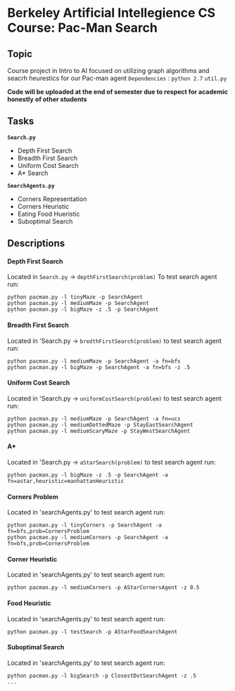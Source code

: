 # Berkeley Artificial Intellegience CS Course: Pac-Man Search 

## Topic 
Course project in Intro to AI focused on utilizing graph algorithms and seacrh heurestics for our Pac-man agent
`Dependencies` : `python 2.7` `util.py`

**Code will be uploaded at the end of semester due to respect for academic honestly of other students**

## Tasks
**`Search.py`** 
- Depth First Search 
- Breadth First Search
- Uniform Cost Search 
- A* Search 

**`SearchAgents.py`** 
- Corners Representation
- Corners Heuristic 
- Eating Food Hueristic 
- Suboptimal Search 


## Descriptions 
#### Depth First Search 
 Located in `Search.py` -> `depthFirstSearch(problem)` 
 To test search agent run: 
 ```
python pacman.py -l tinyMaze -p SearchAgent
python pacman.py -l mediumMaze -p SearchAgent
python pacman.py -l bigMaze -z .5 -p SearchAgent
 ```

#### Breadth First Search 
  Located in 'Search.py -> `bredthFirstSearch(problem)`
  to test search agent run: 
  ```
python pacman.py -l mediumMaze -p SearchAgent -a fn=bfs
python pacman.py -l bigMaze -p SearchAgent -a fn=bfs -z .5
  ```
  
 #### Uniform Cost Search
  Located in 'Search.py -> `uniformCostSearch(problem)`
  to test search agent run: 
  ```
python pacman.py -l mediumMaze -p SearchAgent -a fn=ucs
python pacman.py -l mediumDottedMaze -p StayEastSearchAgent
python pacman.py -l mediumScaryMaze -p StayWestSearchAgent
  ```
  
 #### A*
  Located in 'Search.py -> `aStarSearch(problem)`
  to test search agent run: 
  ```
python pacman.py -l bigMaze -z .5 -p SearchAgent -a fn=astar,heuristic=manhattanHeuristic
  ```
  
 #### Corners Problem
  Located in 'searchAgents.py' 
  to test search agent run: 
  ```
python pacman.py -l tinyCorners -p SearchAgent -a fn=bfs,prob=CornersProblem
python pacman.py -l mediumCorners -p SearchAgent -a fn=bfs,prob=CornersProblem
  ```
  
  
 #### Corner Heuristic
  Located in 'searchAgents.py' 
  to test search agent run: 
  ```
python pacman.py -l mediumCorners -p AStarCornersAgent -z 0.5
  ```
  
  
 #### Food Heuristic
  Located in 'searchAgents.py' 
  to test search agent run: 
  ```
python pacman.py -l testSearch -p AStarFoodSearchAgent
  ```


#### Suboptimal Search
  Located in 'searchAgents.py' 
  to test search agent run: 
  ```
python pacman.py -l bigSearch -p ClosestDotSearchAgent -z .5 
  ...

